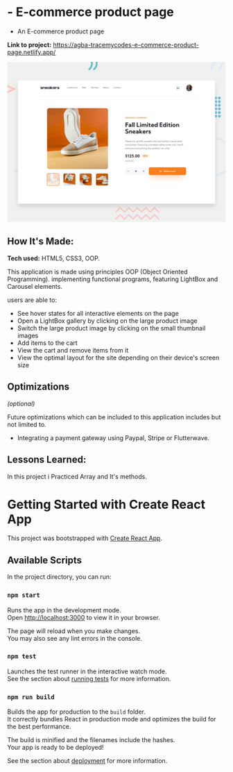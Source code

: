 # - E-commerce product page

- An E-commerce product page

**Link to project:** https://agba-tracemycodes-e-commerce-product-page.netlify.app/

![Design preview for the E-commerce product page](./design/desktop-preview.jpg)

## How It's Made:

**Tech used:** HTML5, CSS3, OOP.

This application is made using principles OOP (Object Oriented Programming). implementing functional programs, featuring LightBox and Carousel elements.

users are able to:

- See hover states for all interactive elements on the page
- Open a LightBox gallery by clicking on the large product image
- Switch the large product image by clicking on the small thumbnail images
- Add items to the cart
- View the cart and remove items from it
- View the optimal layout for the site depending on their device's screen size

## Optimizations

_(optional)_

Future optimizations which can be included to this application includes but not limited to.

- Integrating a payment gateway using Paypal, Stripe or Flutterwave.

## Lessons Learned:

In this project i Practiced Array and It's methods.

<!-- ## Examples:
Take a look at these couple examples that I have in my own portfolio:

**Palettable:** https://github.com/alecortega/palettable

**Twitter Battle:** https://github.com/alecortega/twitter-battle

**Patch Panel:** https://github.com/alecortega/patch-panel
 -->

# Getting Started with Create React App

This project was bootstrapped with [Create React App](https://github.com/facebook/create-react-app).

## Available Scripts

In the project directory, you can run:

### `npm start`

Runs the app in the development mode.\
Open [http://localhost:3000](http://localhost:3000) to view it in your browser.

The page will reload when you make changes.\
You may also see any lint errors in the console.

### `npm test`

Launches the test runner in the interactive watch mode.\
See the section about [running tests](https://facebook.github.io/create-react-app/docs/running-tests) for more information.

### `npm run build`

Builds the app for production to the `build` folder.\
It correctly bundles React in production mode and optimizes the build for the best performance.

The build is minified and the filenames include the hashes.\
Your app is ready to be deployed!

See the section about [deployment](https://facebook.github.io/create-react-app/docs/deployment) for more information.
